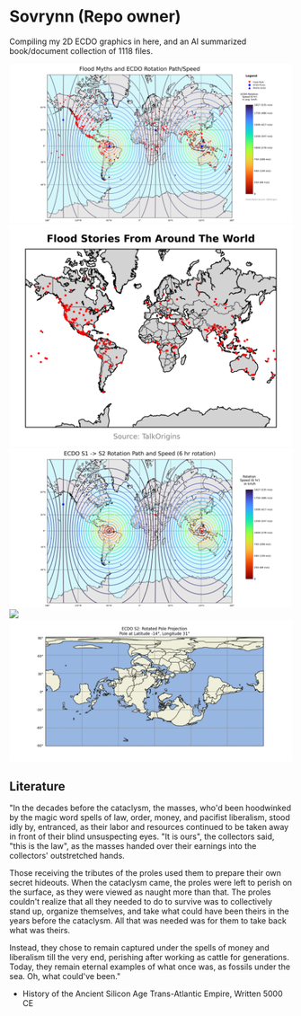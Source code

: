 # Sovrynn (Repo owner)

Compiling my 2D ECDO graphics in here, and an AI summarized book/document collection of 1118 files.

![](img/overlaid.png)
![](img/flood-stories-map-cropped.png)
![](img/rotation-speed.png)
![](img/bulge.png)
![](img/s2.png)

## Literature

"In the decades before the cataclysm, the masses, who'd been hoodwinked by the magic word spells of law, order, money, and pacifist liberalism, stood idly by, entranced, as their labor and resources continued to be taken away in front of their blind unsuspecting eyes. "It is ours", the collectors said, "this is the law", as the masses handed over their earnings into the collectors' outstretched hands.

Those receiving the tributes of the proles used them to prepare their own secret hideouts. When the cataclysm came, the proles were left to perish on the surface, as they were viewed as naught more than that. The proles couldn't realize that all they needed to do to survive was to collectively stand up, organize themselves, and take what could have been theirs in the years before the cataclysm. All that was needed was for them to take back what was theirs.

Instead, they chose to remain captured under the spells of money and liberalism till the very end, perishing after working as cattle for generations. Today, they remain eternal examples of what once was, as fossils under the sea. Oh, what could've been."

- History of the Ancient Silicon Age Trans-Atlantic Empire, Written 5000 CE